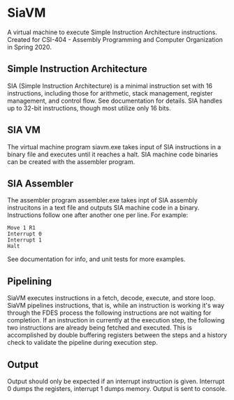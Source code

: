 # SiaVM

A virtual machine to execute Simple Instruction Architecture instructions. Created for CSI-404 - Assembly Programming and Computer Organization in Spring 2020.
 
 
## Simple Instruction Architecture
SIA (Simple Instruction Architecture) is a minimal instruction set with 16 instructions, including those for arithmetic, stack management, register management, and control flow. See documentation for details. SIA handles up to 32-bit instructions, though most utilize only 16 bits. 
 
 
## SIA VM
The virtual machine program siavm.exe takes input of SIA instructions in a binary file and executes until it reaches a halt. SIA machine code binaries can be created with the assembler program. 

## SIA Assembler
The assembler program assembler.exe takes inpt of SIA assembly instrucitons in a text file and outputs SIA machine code in a binary. Instructions follow one after another one per line. For example: 

    Move 1 R1
    Interrupt 0
    Interrupt 1
    Halt

See documentation for info, and unit tests for more examples. 
 
 
## Pipelining
SiaVM executes instructions in a fetch, decode, execute, and store loop. SiaVM pipelines instructions, that is, while an instruction is working it's way through the FDES process the following instructions are not waiting for completion. If an instruction in currently at the execution step, the following two instructions are already being fetched and executed. This is accomplished by double buffering registers between the steps and a history check to validate the pipeline during execution step.
 
  
## Output
Output should only be expected if an interrupt instruction is given. Interrupt 0 dumps the registers, interrupt 1 dumps memory. Output is sent to console.
